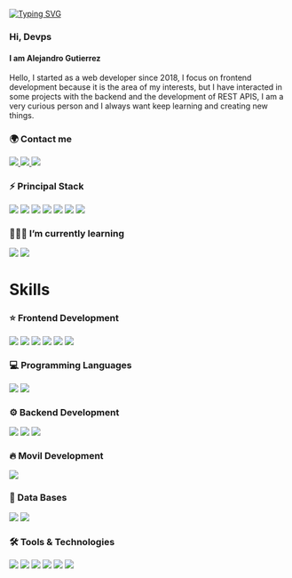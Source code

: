 
 [![Typing SVG](https://readme-typing-svg.herokuapp.com?font=Impact&color=%23979494&size=45&duration=4800&center=true&vCenter=true&width=1000&height=60&lines=Hi+%F0%9F%91%8B%2C+I'm+Alejandro+Gutierrez;Hi+%F0%9F%91%8B%2C+I'm+Web+Developer;Hi+%F0%9F%91%8B%2C+I'm+Frontend+Developer)](https://git.io/typing-svg)


<h3> Hi, Devps </h3>

#### I am Alejandro Gutierrez
Hello, I started as a web developer since 2018, I focus on frontend development because it is the area of ​​my interests, but I have interacted in some projects with the backend and the development of REST APIS, I am a very curious person and I always want keep learning and creating new things.

<h3>🌍 Contact me</h3>
<p>
 <a target="_blank" href="https://portafolio-beryl.vercel.app/">
  <img src="https://img.shields.io/badge/-WEB-9C9C9C?style=for-the-badge&logo=Hugo&logoColor=white"></img>
 </a>	
 <a target="_blank" href="https://www.linkedin.com/in/miguelgutierrezortg/">
 <img src="https://img.shields.io/badge/-LinkedIn-0077B5?style=for-the-badge&logo=Linkedin&logoColor=white"></img>
 </a>
 <a target="_blank" href="mailto:miguel.a.gutierrezortega@gmail.com">
 <img src="https://img.shields.io/badge/-Gmail-D14836?style=for-the-badge&logo=Gmail&logoColor=white"></img>
 </a>
</p>       

<h3>⚡ Principal Stack</h3> 
<p>
  <img src="https://img.shields.io/badge/HTML5-E34F26?style=for-the-badge&logo=html5&logoColor=white">
  <img src="https://img.shields.io/badge/CSS3-1572B6?style=for-the-badge&logo=css3&logoColor=white">
  <img src="https://img.shields.io/badge/SASS-C69?style=for-the-badge&logo=sass&logoColor=white">
  <img src="https://img.shields.io/badge/BOOTSTRAP-563D7c?style=for-the-badge&logo=bootstrap&logoColor=white">
  <img src="https://img.shields.io/badge/JavaScript-F7DF1E?style=for-the-badge&logo=javascript&logoColor=black">
  <img src="https://img.shields.io/badge/PHP-9D9D9D?style=for-the-badge&logo=php&logoColor=white">
  <img src="https://img.shields.io/badge/Vue.js-35495E?style=for-the-badge&logo=vuedotjs&logoColor=4FC08D">
</p>

<h3>👨🏻‍💻  I’m currently learning</h3>
<p>
  <img src="https://img.shields.io/badge/REACT-61DBFB?style=for-the-badge&logo=react&logoColor=black">
  <img src="https://img.shields.io/badge/REDUX-764ABC?style=for-the-badge&logo=redux&logoColor=white">
</p>

<h1>Skills</h1> 

<h3>⭐ Frontend Development</h3>
<p>
  <img src="https://img.shields.io/badge/HTML5-E34F26?style=for-the-badge&logo=html5&logoColor=white">
  <img src="https://img.shields.io/badge/CSS3-1572B6?style=for-the-badge&logo=css3&logoColor=white">
  <img src="https://img.shields.io/badge/SASS-C69?style=for-the-badge&logo=sass&logoColor=white">
   <img src="https://img.shields.io/badge/JavaScript-F7DF1E?style=for-the-badge&logo=javascript&logoColor=black">
  <img src="https://img.shields.io/badge/BOOTSTRAP-563D7c?style=for-the-badge&logo=bootstrap&logoColor=white">
  <img src="https://img.shields.io/badge/Vue.js-35495E?style=for-the-badge&logo=vuedotjs&logoColor=4FC08D">
</p>
<h3>💻 Programming Languages</h3>
<p>
  <img src="https://shields.io/badge/TypeScript-3178C6?logo=TypeScript&logoColor=FFF&style=flat-square">
  <img src="https://img.shields.io/badge/PHP-9D9D9D?style=for-the-badge&logo=php&logoColor=white">
</p>
<h3>⚙️ Backend Development</h3>
<p>
  <img src="https://img.shields.io/badge/Node.js-339933?style=for-the-badge&logo=nodedotjs&logoColor=white">
  <img src="https://img.shields.io/badge/LARAVEL-F05340?style=for-the-badge&logo=laravel&logoColor=white">
  <img src="https://img.shields.io/badge/PHP-9D9D9D?style=for-the-badge&logo=php&logoColor=white">
</p>
<h3>🔥 Movil Development</h3>
<p>
  <img src="https://img.shields.io/badge/Flutter-0175C2?style=for-the-badge&logo=flutter&logoColor=white">
</p>
<h3>💽 Data Bases</h3>
<p>
  <img src="https://img.shields.io/badge/MySQL-005C84?style=for-the-badge&logo=mysql&logoColor=white">
  <img src="https://img.shields.io/badge/MongoDB-white?style=for-the-badge&logo=mongodb&logoColor=4EA94B">
</p>
<h3>🛠 Tools & Technologies</h3>
<p>
  <img src="https://img.shields.io/badge/Git-F05032?style=for-the-badge&logo=git&logoColor=white">
  <img src="https://img.shields.io/badge/GitHub-100000?style=for-the-badge&logo=github&logoColor=white">
  <img src="https://img.shields.io/badge/Bitbucket-1A74ED?style=for-the-badge&logo=bitbucket&logoColor=white">
  <img src="https://img.shields.io/badge/Vercel-000000?style=for-the-badge&logo=vercel&logoColor=white">
  <img src="https://img.shields.io/badge/Postman-FF6C37?style=for-the-badge&logo=Postman&logoColor=white">
  <img src="https://img.shields.io/badge/Figma-ED8686?style=for-the-badge&logo=figma&logoColor=white">

</p>
